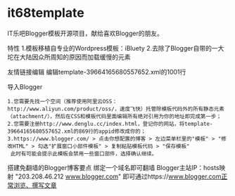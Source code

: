 it68template
============

IT乐吧Blogger模板开源项目，献给喜欢Blogger的朋友。

特性
  1.模板移植自专业的Wordpress模板：iBluety
  2.去除了Blogger自带的一大坨在大陆因众所周知的原因而加载缓慢的元素
  
友情链接编辑
  编辑template-39664165680557652.xml的1001行

导入Blogger

    1.您需要先找一个空间（推荐使用阿里云OSS：http://www.aliyun.com/product/oss/，速度飞快）托管除模板代码外的所有静态元素（attachment/），然后在CSS和模板代码里面编辑所有绝对引用为你的地址即完成第一步；
    2.您需要注册http://www.denglu.cc/index.html，登记你的网站，将template-39664165680557652.xml的869行的appid修改成你的；
    3.https://www.blogger.com/ > 点击你想配置的博客 > 左边菜单栏里的"模板" > "修改HTML" > 勾选"扩展窗口小部件模板" > 复制粘贴模板代码 > "保存模板"
     此时有可能会提示此模板会禁用一些窗口部件，选择确认继续。



搭建免翻墙的Blogger博客要点
  绑定一个域名即可翻墙
  Blogger主站IP：hosts映射 "203.208.46.212 www.blogger.com" 即可通过https://www.blogger.com正常浏览、撰写文章